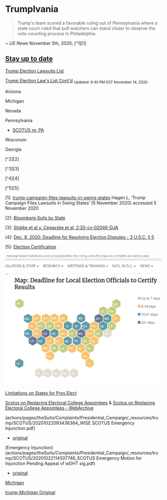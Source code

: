 # Trumplvania

> Trump's team scored a favorable ruling out of Pennsylvania where a state court ruled that poll watchers can stand closer to observe the vote-counting process in Philadelphia.

~ *US News* November 5th, 2020; [^1][1]

## [Stay up to date](https://www.google.com/search?&q=site%3Ahttps%3A%2F%2Fcdn.donaldjtrump.com%2F+*.pdf)

[Trump Election Lawsuits List](https://lawandcrime.com/2020-election/what-you-need-to-know-about-trump-campaigns-post-election-day-lawsuits/) <!--archived "https://web.archive.org/web/20201111065857/https://lawandcrime.com/2020-election/what-you-need-to-know-about-trump-campaigns-post-election-day-lawsuits/"-->

[Trump Election Law's List Cont'd](https://www.fox61.com/article/news/nation-world/trump-campaign-election-lawsuits-where-things-stand/507-6c05fc87-fb43-4a8c-95cc-62c85beef91e) <sub>Updated: 6:40 PM EST November 14, 2020</sub> <!--archived "https://web.archive.org/web/20201116211228/https://www.fox61.com/article/news/nation-world/trump-campaign-election-lawsuits-where-things-stand/507-6c05fc87-fb43-4a8c-95cc-62c85beef91e" -->

Arizona

Michigan

Nevada

Pennsylvania

- [SCOTUS re: PA](https://www.supremecourt.gov/opinions/20pdf/20-542_i3dj.pdf) <!--archived "https://web.archive.org/web/20201112041528/https://www.supremecourt.gov/opinions/20pdf/20-542_i3dj.pdf" -->

Wisconsin

Georgia

[^2][2]

[^3][3]

[^4][4]

[^5][5]

[1]: [trump-campaign-files-lawsuits-in-swing-states](https://web.archive.org/web/20201106021846/https://www.usnews.com/news/elections/articles/2020-11-05/trump-campaign-files-lawsuits-in-swing-states) Hagen L, ‘Trump Campaign Files Lawsuits in Swing States’ (5 November 2020) accessed 5 November 2020

[2]: [Bloomberg Suits by State](https://www.bloomberg.com/news/articles/2020-11-05/trump-election-lawsuits-filed-state-by-state)

[3]: [Stokke et al v. Cegavske et al, 2:20-cv-02046-DJA](https://www.democracydocket.com/wp-content/uploads/sites/45/2020/11/DOCKET-ALERT.pdf)

[4]: [Dec. 8, 2020: Deadline for Resolving Election Disputes - 3 U.S.C. § 5](https://www.ncsl.org/research/elections-and-campaigns/the-electoral-college.aspx)

[5]: [Election Certification](https://www.ncsl.org/research/elections-and-campaigns/after-the-voting-ends-the-steps-to-complete-an-election.aspx)

<!-- #todo - ^5 link issue what am I missign?
 ![Election-Certification](/actions/pages/theSuits/Complaints/Presidential_Campaign/Election-Certification.PNG) -->

[![Election-Certification](/actions/pages/theSuits/Complaints/Presidential_Campaign/Election-Certification.PNG)](https://www.ncsl.org/research/elections-and-campaigns/after-the-voting-ends-the-steps-to-complete-an-election.aspx)

<!--[6]: -->
[Limitations on States for Pres Elect](https://web.archive.org/web/20201107225011/https://scholarship.law.duke.edu/cgi/viewcontent.cgi?referer=&httpsredir=1&article=2935&context=lcp)

[Scotus on Replacing Electoral College Appointees](https://www.supremecourt.gov/opinions/19pdf/19-465_i425.pdf)  & [Scotus on Replacing Electoral College Appointees - WebArchive](https://web.archive.org/web/20201105211435/https://www.supremecourt.gov/opinions/19pdf/19-465_i425.pdf)

<!--https://stackoverflow.com/questions/125632/is-it-possible-to-link-to-a-bookmark-within-a-pdf-using-url-parameters-->

(actions/pages/theSuits/Complaints/Presidential_Campaign/_resources/trump/SCOTUS/20201022093436364_WISE SCOTUS Emergency Injunction.pdf)

- [original](https://www.supremecourt.gov/DocketPDF/20/20A71/158465/20201022093436364_WISE%20SCOTUS%20Emergency%20Injunction.pdf)

[Emergency Injunction](actions/pages/theSuits/Complaints/Presidential_Campaign/_resources/trump/SCOTUS/20201022114507746_SCOTUS Emergency Motion for Injunction Pending Appeal vf wDHT sig.pdf)

- [original](https://www.supremecourt.gov/DocketPDF/20/20A72/158478/20201022114507746_SCOTUS%20Emergency%20Motion%20for%20Injunction%20Pending%20Appeal%20vf%20wDHT%20sig.pdf)

[Michigan](actions/pages/theSuits/Complaints/Presidential_Campaign/_resources/trump/1.-11-10-20-trump-v.-benson-w.d.-mich.-complaint-final.pdf)

[trump-Michigan Original](https://cdn.donaldjtrump.com/public-files/press_assets/1.-11-10-20-trump-v.-benson-w.d.-mich.-complaint-final.pdf)

